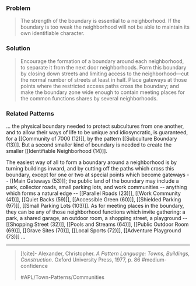 ### Problem
>The strength of the boundary is essential to a neighborhood. If the boundary is too weak the neighborhood will not be able to maintain its own identifiable character.

### Solution
>Encourage the formation of a boundary around each neighborhood, to separate it from the next door neighborhoods. Form this boundary by closing down streets and limiting access to the neighborhood—cut the normal number of streets at least in half. Place gateways at those points where the restricted access paths cross the boundary; and make the boundary zone wide enough to contain meeting places for the common functions shares by several neighborhoods.

### Related Patterns
... the physical boundary needed to protect subcultures from one another, and to allow their ways of life to be unique and idiosyncratic, is guaranteed, for a [[Community of 7000 (12)]], by the pattern [[Subculture Boundary (13)]]. But a second smaller kind of boundary is needed to create the smaller [[Identifiable Neighborhood (14)]].

The easiest way of all to form a boundary around a neighborhood is by turning buildings inward, and by cutting off the paths which cross this boundary, except for one or two at special points which become gateways -- [[Main Gateways (53)]]; the public land of the boundary may include a park, collector roads, small parking lots, and work communities -- anything which forms a natural edge -- [[Parallel Roads (23)]], [[Work Community (41)]], [[Quiet Backs (59)]], [[Accessible Green (60)]], [[Shielded Parking (97)]], [[Small Parking Lots (103)]]. As for meeting places in the boundary, they can be any of those neighborhood functions which invite gathering: a park, a shared garage, an outdoor room, a shopping street, a playground -- [[Shopping Street (32)]], [[Pools and Streams (64)]], [[Public Outdoor Room (69)]], [[Grave Sites (70)]], [[Local Sports (72)]], [[Adventure Playground (73)]] ...

---

> [!cite]- Alexander, Christopher. _A Pattern Language: Towns, Buildings, Construction_. Oxford University Press, 1977, p. 86
> #medium-confidence
>
> #APL/Town-Patterns/Communities
